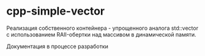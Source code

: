 # cpp-simple-vector
Реализация собственного контейнера - упрощенного аналога std::vector с использованием RAII-обертки над массивом в динамической памяти.

Документация в процессе разработки
